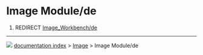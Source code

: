 # Image Module/de
1.  REDIRECT [Image_Workbench/de](Image_Workbench/de.md)



---
![](images/Button_right.svg) [documentation index](../README.md) > [Image](Image_Workbench.md) > Image Module/de
